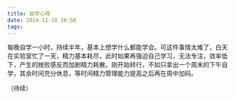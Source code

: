 ```yaml
---
title: 自学心得
date: 2014-12-18 16:58
tags:
---
```


每晚自学一小时，持续半年，基本上想学什么都能学会。可这件事情太难了，白天在实验室忙了一天，精力基本耗尽，此时如果再强迫自己学习，无法专注，效率低下，产生的挫败感反而加剧精力耗散。刚开始转行，不如只拿出一个周末的下午自学，其余时间充分休息，等时间精力管理能力提高之后再在周中加码。

（待续）
